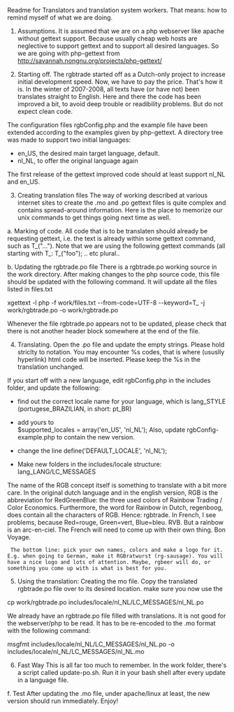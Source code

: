 Readme for Translators and translation system workers.
That means: how to remind myself of what we are doing.

1. Assumptions.
It is assumed that we are on a php webserver like apache without gettext support. Because usually cheap web hosts are neglective to
support gettext and to support all desired languages. So we are going with php-gettext from http://savannah.nongnu.org/projects/php-gettext/

2. Starting off.
The rgbtrade started off as a Dutch-only project to increase initial development speed. Now, we have to pay the price. That's how it is. In the winter of 2007-2008, all texts have (or have not) been translates straight to English. Here and there the code has been improved a bit, to avoid deep trouble
or readibility problems. But do not expect clean code.

The configuration files rgbConfig.php and the example file have been extended according to the examples given by php-gettext. A directory tree was made to support two initial languages:
* en_US, the desired main target language, default.
* nl_NL, to offer the original language again

The first release of the gettext improved code should at least support nl_NL and en_US. 

3. Creating translation files
The way of working described at various internet sites to create the .mo and .po gettext files is quite complex and contains spread-around information. Here is the place to memorize our unix commands to get things going next time as well.

a. Marking of code.
All code that is to be translaten should already be requesting gettext, i.e. the text is already within some gettext command, such as T_("...").
Note that we are using the following gettext commands (all starting with T_:
T_("foo");
.. etc plural..




b. Updating the rgbtrade.po file
There is a rgbtrade.po working source in the work directory. After making changes to the php source code, this file should be updated with the following command. It will update all the files listed in files.txt

xgettext -l php -f work/files.txt --from-code=UTF-8   --keyword=T_  -j work/rgbtrade.po  -o work/rgbtrade.po 

Whenever the file rgbtrade.po appears not to be updated, please check that there is not another header block somewhere at the end of the file.


4. Translating.
Open the .po file and update the empty strings. Please hold striclty to notation. You may encounter %s codes, that is where (ususlly hyperlink) html code will be inserted. Please keep the %s in the translation unchanged.

If you start off with a new language, edit rgbConfig.php in the includes folder, and update the following:
 * find out the correct locale name for your language, which is lang_STYLE (portugese_BRAZILIAN, in short: pt_BR)
 * add yours to  
      $supported_locales = array('en_US', 'nl_NL');
   Also, update rgbConfig-example.php to contain the new version.

 * change the line
      define('DEFAULT_LOCALE', 'nl_NL'); 
 * Make new folders in the includes/locale structure: lang_LANG/LC_MESSAGES

 The name of the RGB concept itself is something to translate with a bit more care. In the original dutch language and in the english version, RGB is the abbreviation for RedGreenBlue: the three used colors of Rainbow Trading / Color Economics. Furthermore, the word for Rainbow in Dutch, regenboog, does contain all the characters of RGB. Hence: rgbtrade. In French, I see problems, because Red=rouge, Green=vert, Blue=bleu. RVB. But a rainbow is an arc-en-ciel.  The French will need to come up with their own thing. Bon Voyage. 

     The bottom line: pick your own names, colors and make a logo for it. E.g. when going to German, make it RGBratwurst (rg-sausage). You will have a nice logo and lots of attention. Maybe, rgbeer will do, or something you come up with is what is best for you. 



5. Using the translation: Creating the mo file.
Copy the translated rgbtrade.po file over to its desired location. make sure you now use the

 cp work/rgbtrade.po includes/locale/nl_NL/LC_MESSAGES/nl_NL.po

We already have an rgbtrade.po file filled with translations. It is not good for the webserver/php to be read. It has to be re-encoded to the .mo format with the following command:

msgfmt  includes/locale/nl_NL/LC_MESSAGES/nl_NL.po  -o includes/locale/nl_NL/LC_MESSAGES/nl_NL.mo

6. Fast Way
This is all far too much to remember. In the work folder, there's a script called update-po.sh. Run it in your bash shell after every update in a language file.

 f. Test
 After updating the .mo file, under apache/linux at least, the new version should run immediately. Enjoy!



